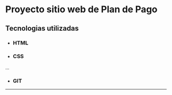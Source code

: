 # Proyecto sitio web de Plan de Pago

## Tecnologias utilizadas

- ### HTML
- ### CSS
...
- ### GIT

---